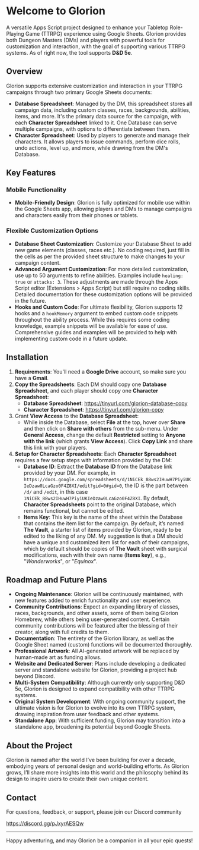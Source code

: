 # Welcome to Glorion
A versatile Apps Script project designed to enhance your Tabletop Role-Playing Game (TTRPG) experience using Google Sheets. Glorion provides both Dungeon Masters (DMs) and players with powerful tools for customization and interaction, with the goal of supporting various TTRPG systems. As of right now, the tool supports **D&D 5e**.

## Overview
Glorion supports extensive customization and interaction in your TTRPG campaigns through two primary Google Sheets documents:
- **Database Spreadsheet**: Managed by the DM, this spreadsheet stores all campaign data, including custom classes, races, backgrounds, abilities, items, and more. It's the primary data source for the campaign, with each **Character Spreadsheet** linked to it. One Database can serve multiple campaigns, with options to differentiate between them.
- **Character Spreadsheet**: Used by players to generate and manage their characters. It allows players to issue commands, perform dice rolls, undo actions, level up, and more, while drawing from the DM's Database.

## Key Features
### Mobile Functionality
- **Mobile-Friendly Design**: Glorion is fully optimized for mobile use within the Google Sheets app, allowing players and DMs to manage campaigns and characters easily from their phones or tablets.

### Flexible Customization Options
- **Database Sheet Customization**: Customize your Database Sheet to add new game elements (classes, races etc.). No coding required, just fill in the cells as per the provided sheet structure to make changes to your campaign content.
- **Advanced Argument Customization**: For more detailed customization, use up to 50 arguments to refine abilities. Examples include `healing: true` or `attacks: 3`. These adjustments are made through the Apps Script editor (Extensions > Apps Script) but still require no coding skills. Detailed documentation for these customization options will be provided in the future.
- **Hooks and Custom Code**: For ultimate flexibility, Glorion supports 12 hooks and a `hookMemory` argument to embed custom code snippets throughout the ability process. While this requires some coding knowledge, example snippets will be available for ease of use. Comprehensive guides and examples will be provided to help with implementing custom code in a future update.

## Installation
1. **Requirements**: You'll need a **Google Drive** account, so make sure you have a **Gmail**.
2. **Copy the Spreadsheets**: Each DM should copy one **Database Spreadsheet**, and each player should copy one **Character Spreadsheet**:
    - **Database Spreadsheet**: https://tinyurl.com/glorion-database-copy
    - **Character Spreadsheet**: https://tinyurl.com/glorion-copy
3. Grant **View Access** to the **Database Spreadsheet**:
    - While inside the Database, select **File** at the top, hover over **Share** and then click on **Share with others** from the sub-menu. Under **General Access**, change the default **Restricted** setting to **Anyone with the link** (which grants **View Access**). Click **Copy Link** and share this link with your players.
4. **Setup for Character Spreadsheets**: Each **Character Spreadsheet** requires a few setup steps with information provided by the DM:
    - **Database ID**: Extract the **Database ID** from the Database link provided by your DM. For example, in `https://docs.google.com/spreadsheets/d/1NiCEk_88ws2IHuwH7PiyiUKIeDzaw0LcaGzo0F4Z8XI/edit?gid=0#gid=0`, the ID is the part between `/d/` and `/edit`, in this case `1NiCEk_88ws2IHuwH7PiyiUKIeDzaw0LcaGzo0F4Z8XI`. By default, **Character Spreadsheets** point to the original Database, which remains functional, but cannot be edited.
    - **Items Key**: This key is the name of the sheet within the Database that contains the item list for the campaign. By default, it’s named **The Vault**, a starter list of items provided by Glorion, ready to be edited to the liking of any DM. My suggestion is that a DM should have a unique and customized item list for each of their campaigns, which by default should be copies of **The Vault** sheet with surgical modifications, each with their own name (**Items key**), e.g., "*Wonderworks*", or "*Equinox*".

## Roadmap and Future Plans
- **Ongoing Maintenance**: Glorion will be continuously maintained, with new features added to enrich functionality and user experience.
- **Community Contributions**: Expect an expanding library of classes, races, backgrounds, and other assets, some of them being Glorion Homebrew, while others being user-generated content. Certain community contributions will be featured after the blessing of their creator, along with full credits to them.
- **Documentation**: The entirety of the Glorion library, as well as the Google Sheet named (custom) functions will be documented thoroughly.
- **Professional Artwork**: All AI-generated artwork will be replaced by human-made art as funding allows.
- **Website and Dedicated Server**: Plans include developing a dedicated server and standalone website for Glorion, providing a project hub beyond Discord.
- **Multi-System Compatibility**: Although currently only supporting D&D 5e, Glorion is designed to expand compatibility with other TTRPG systems.
- **Original System Development**: With ongoing community support, the ultimate vision is for Glorion to evolve into its own TTRPG system, drawing inspiration from user feedback and other systems.
- **Standalone App**: With sufficient funding, Glorion may transition into a standalone app, broadening its potential beyond Google Sheets.

## About the Project
Glorion is named after the world I’ve been building for over a decade, embodying years of personal design and world-building efforts. As Glorion grows, I’ll share more insights into this world and the philosophy behind its design to inspire users to create their own unique content.

## Contact
For questions, feedback, or support, please join our Discord community

https://discord.gg/pJxyrAESQw

---

Happy adventuring, and may Glorion be a companion in all your epic quests!

